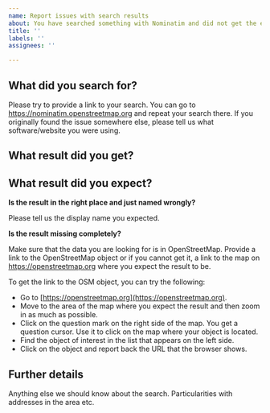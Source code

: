 ```yaml
---
name: Report issues with search results
about: You have searched something with Nominatim and did not get the expected result.
title: ''
labels: ''
assignees: ''

---
```


## What did you search for?

Please try to provide a link to your search. You  can go to https://nominatim.openstreetmap.org and repeat your search there. If you originally found the issue somewhere else, please tell us what software/website you were using.

## What result did you get?

## What result did you expect?

**Is the result in the right place and just named wrongly?** 

Please tell us the display name you expected.

**Is the result missing completely?**

Make sure that the data you are looking for is in OpenStreetMap. Provide a link to the OpenStreetMap object or if you cannot get it, a link to the map on https://openstreetmap.org where you expect the result to be.

To get the link to the OSM object, you can try the following:

 * Go to [https://openstreetmap.org](https://openstreetmap.org).
 * Move to the area of the map where you expect the result and then zoom in as much as possible.
 * Click on the question mark on the right side of the map. You get a question cursor. Use it to click on the map where your object is located.
 * Find the object of interest in the list that appears on the left side.
 * Click on the object and report back the URL that the browser shows.

## Further details

Anything else we should know about the search. Particularities with addresses in the area etc.
